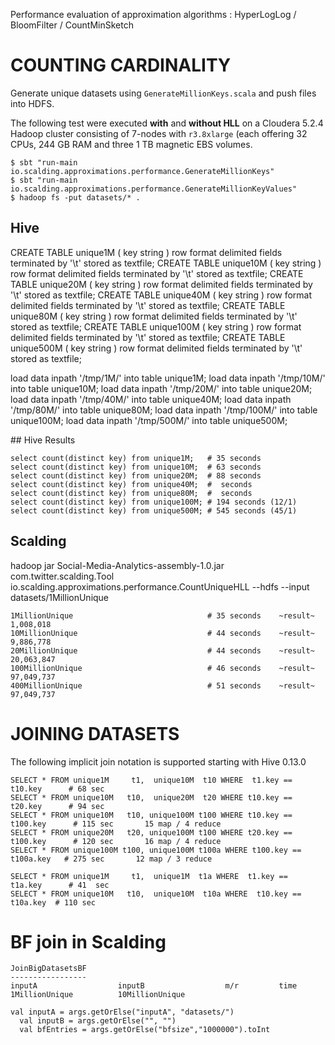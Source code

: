 Performance evaluation of approximation algorithms : HyperLogLog / BloomFilter / CountMinSketch

# COUNTING CARDINALITY

Generate unique datasets using `GenerateMillionKeys.scala` and push files into HDFS.

The following test were executed **with** and **without HLL** on a Cloudera 5.2.4 Hadoop 
cluster consisting of 7-nodes with `r3.8xlarge` (each offering 32 CPUs, 244 GB RAM and three 
1 TB magnetic EBS volumes.

    $ sbt "run-main io.scalding.approximations.performance.GenerateMillionKeys"
    $ sbt "run-main io.scalding.approximations.performance.GenerateMillionKeyValues"
    $ hadoop fs -put datasets/* .     

## Hive

CREATE TABLE unique1M   ( key string ) row format delimited fields terminated by '\t' stored as textfile;
CREATE TABLE unique10M  ( key string ) row format delimited fields terminated by '\t' stored as textfile;
CREATE TABLE unique20M  ( key string ) row format delimited fields terminated by '\t' stored as textfile;
CREATE TABLE unique40M  ( key string ) row format delimited fields terminated by '\t' stored as textfile;
CREATE TABLE unique80M  ( key string ) row format delimited fields terminated by '\t' stored as textfile;
CREATE TABLE unique100M ( key string ) row format delimited fields terminated by '\t' stored as textfile;
CREATE TABLE unique500M ( key string ) row format delimited fields terminated by '\t' stored as textfile;

load data inpath '/tmp/1M/'   into table unique1M;
load data inpath '/tmp/10M/'  into table unique10M;
load data inpath '/tmp/20M/'  into table unique20M;
load data inpath '/tmp/40M/'  into table unique40M;
load data inpath '/tmp/80M/'  into table unique80M;
load data inpath '/tmp/100M/' into table unique100M;
load data inpath '/tmp/500M/' into table unique500M;

## Hive Results

    select count(distinct key) from unique1M;   # 35 seconds
    select count(distinct key) from unique10M;  # 63 seconds
    select count(distinct key) from unique20M;  # 88 seconds
    select count(distinct key) from unique40M;  #  seconds
    select count(distinct key) from unique80M;  #  seconds
    select count(distinct key) from unique100M; # 194 seconds (12/1)
    select count(distinct key) from unique500M; # 545 seconds (45/1)
    
## Scalding

hadoop jar Social-Media-Analytics-assembly-1.0.jar com.twitter.scalding.Tool \
    io.scalding.approximations.performance.CountUniqueHLL --hdfs --input datasets/1MillionUnique

    1MillionUnique                              # 35 seconds    ~result~  1,008,018
    10MillionUnique                             # 44 seconds    ~result~  9,886,778
    20MillionUnique                             # 44 seconds    ~result~ 20,063,847
    100MillionUnique                            # 46 seconds    ~result~ 97,049,737
    400MillionUnique                            # 51 seconds    ~result~ 97,049,737

# JOINING DATASETS

The following implicit join notation is supported starting with Hive 0.13.0 

    SELECT * FROM unique1M     t1,  unique10M  t10 WHERE  t1.key ==  t10.key      # 68 sec
    SELECT * FROM unique10M   t10,  unique20M  t20 WHERE t10.key ==  t20.key      # 94 sec
    SELECT * FROM unique10M   t10, unique100M t100 WHERE t10.key == t100.key      # 115 sec       15 map / 4 reduce
    SELECT * FROM unique20M   t20, unique100M t100 WHERE t20.key == t100.key      # 120 sec       16 map / 4 reduce
    SELECT * FROM unique100M t100, unique100M t100a WHERE t100.key == t100a.key   # 275 sec       12 map / 3 reduce
     
    SELECT * FROM unique1M     t1,  unique1M  t1a WHERE  t1.key ==  t1a.key      # 41  sec
    SELECT * FROM unique10M   t10,  unique10M  t10a WHERE  t10.key ==  t10a.key  # 110 sec

# BF join in Scalding

    JoinBigDatasetsBF           
    -----------------
    inputA                  inputB                  m/r         time 
    1MillionUnique          10MillionUnique         
    
    val inputA = args.getOrElse("inputA", "datasets/")
      val inputB = args.getOrElse("", "")
      val bfEntries = args.getOrElse("bfsize","1000000").toInt
        
        